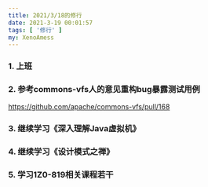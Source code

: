 ```yaml
---
title: 2021/3/18的修行
date: 2021-3-19 00:01:57
tags: [ '修行' ]
my: XenoAmess
---
```


### 1. 上班

### 2. 参考commons-vfs人的意见重构bug暴露测试用例

https://github.com/apache/commons-vfs/pull/168

### 3. 继续学习《深入理解Java虚拟机》

### 4. 继续学习《设计模式之禅》

### 5. 学习1Z0-819相关课程若干
